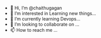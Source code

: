 - 👋 Hi, I’m @chaithugagan
- 👀 I’m interested in Learning new things...
- 🌱 I’m currently learning Devops...
- 💞️ I’m looking to collaborate on ...
- 📫 How to reach me ...

<!---
chaithugagan/chaithugagan is a ✨ special ✨ repository because its `README.md` (this file) appears on your GitHub profile.
You can click the Preview link to take a look at your changes.
--->
